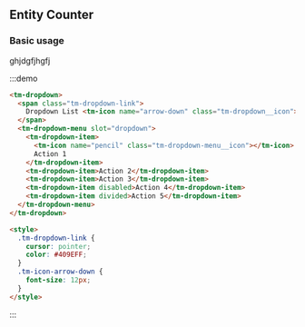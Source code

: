 <style>
  .demo-box {
    .tm-dropdown {
      vertical-align: top;

      & + .tm-dropdown {
        margin-left: 15px;
      }
    }
    .tm-dropdown-link {
      cursor: pointer;
      color: #409EFF;
    }
    .tm-icon-arrow-down {
      font-size: 12px;
    }
  }

  .block-col-2 {
    margin: -24px;

    .tm-col {
      padding: 30px 0;
      text-align: center;
      border-right: 1px solid #eff2f6;

      &:last-child {
        border-right: 0;
      }
    }
  }

 .demo-dropdown .demonstration {
   display: block;
   color: #8492a6;
   font-size: 14px;
   margin-bottom: 20px;
 }
</style>

<script>
  export default {
    methods: {
      handleClick() {
        alert('button click');
      },
      handleCommand(command) {
        this.$message('click on item ' + command);
      }
    }
  }
</script>
## Entity Counter

### Basic usage
ghjdgfjhgfj

:::demo

```html
<tm-dropdown>
  <span class="tm-dropdown-link">
    Dropdown List <tm-icon name="arrow-down" class="tm-dropdown__icon"></tm-icon>
  </span>
  <tm-dropdown-menu slot="dropdown">
    <tm-dropdown-item>
      <tm-icon name="pencil" class="tm-dropdown-menu__icon"></tm-icon>
      Action 1
    </tm-dropdown-item>
    <tm-dropdown-item>Action 2</tm-dropdown-item>
    <tm-dropdown-item>Action 3</tm-dropdown-item>
    <tm-dropdown-item disabled>Action 4</tm-dropdown-item>
    <tm-dropdown-item divided>Action 5</tm-dropdown-item>
  </tm-dropdown-menu>
</tm-dropdown>

<style>
  .tm-dropdown-link {
    cursor: pointer;
    color: #409EFF;
  }
  .tm-icon-arrow-down {
    font-size: 12px;
  }
</style>

```

:::

